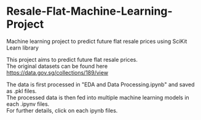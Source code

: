 # Resale-Flat-Machine-Learning-Project
Machine learning project to predict future flat resale prices using SciKit Learn library  

This project aims to predict future flat resale prices.  
The original datasets can be found here https://data.gov.sg/collections/189/view

The data is first processed in "EDA and Data Processing.ipynb" and saved as .pkl files.  
The processed data is then fed into multiple machine learning models in each .ipynv files.  
For further details, click on each ipynb files.
